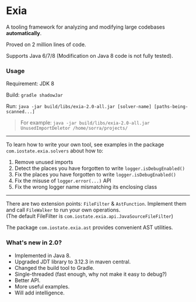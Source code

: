 Exia
====

A tooling framework for analyzing and modifying large codebases **automatically**.

Proved on 2 million lines of code.

Supports Java 6/7/8 (Modification on Java 8 code is not fully tested).

### Usage

Requirement: JDK 8

Build: `gradle shadowJar`

Run: `java -jar build/libs/exia-2.0-all.jar [solver-name] [paths-being-scanned...]`

> For example: `java -jar build/libs/exia-2.0-all.jar UnusedImportDeletor /home/sorra/projects/`

----

To learn how to write your own tool, see examples in the package `com.iostate.exia.solvers` about how to:
1. Remove unused imports
2. Detect the places you have forgotten to write `logger.isDebugEnabled()`
3. Fix the places you have forgotten to write `logger.isDebugEnabled()`
4. Fix the misuse of `logger.error(...)` API
5. Fix the wrong logger name mismatching its enclosing class

----

There are two extension points: `FileFilter` & `AstFunction`.
Implement them and call `FileWalker` to run your own operations.  
(The default FileFilter is `com.iostate.exia.api.JavaSourceFileFilter`)

The package `com.iostate.exia.ast` provides convenient AST utilities.

### What's new in 2.0?

- Implemented in Java 8.
- Upgraded JDT library to 3.12.3 in maven central.
- Changed the build tool to Gradle.
- Single-threaded (fast enough, why not make it easy to debug?)
- Better API.
- More useful examples.
- Will add intelligence.
